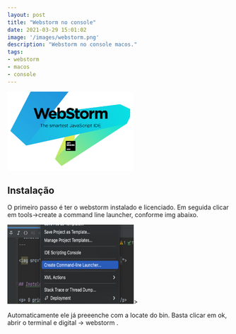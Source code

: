 ```yaml
---
layout: post
title: "Webstorm no console"
date: 2021-03-29 15:01:02
image: '/images/webstorm.png'
description: "Webstorm no console macos."
tags:
- webstorm
- macos
- console
---
```


<img src="/images/webstorm.png" style="width: 286px; height: 180px;">


## Instalação

<p> O primeiro passo é ter o webstorm instalado e licenciado.
Em seguida clicar em tools->create a command line launcher, conforme img abaixo.
</p>
<img src="/images/tools-create comandline.png" style="width: 286px; height: 180px;">>

<p>Automaticamente ele já preeenche com a locate do bin.
Basta clicar em ok, abrir o terminal e digital -> webstorm .
</p>

